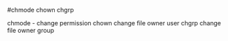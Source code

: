#chmode chown chgrp

chmode - change permission
chown <user name> <file name> change file owner user
chgrp <group name> <file name> change file owner group